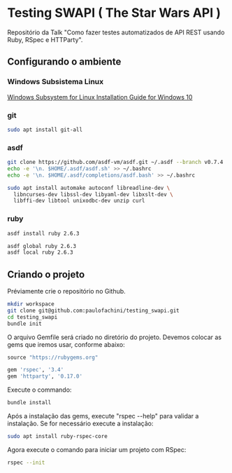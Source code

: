 # Testing SWAPI ( The Star Wars API )

Repositório da Talk "Como fazer testes automatizados de API REST usando Ruby, RSpec e HTTParty".

## Configurando o ambiente

### Windows Subsistema Linux

[Windows Subsystem for Linux Installation Guide for Windows 10](https://docs.microsoft.com/pt-br/windows/wsl/install-win10)

### git

```bash
sudo apt install git-all
```

### asdf

```bash
git clone https://github.com/asdf-vm/asdf.git ~/.asdf --branch v0.7.4
echo -e '\n. $HOME/.asdf/asdf.sh' >> ~/.bashrc
echo -e '\n. $HOME/.asdf/completions/asdf.bash' >> ~/.bashrc

sudo apt install automake autoconf libreadline-dev \
  libncurses-dev libssl-dev libyaml-dev libxslt-dev \
  libffi-dev libtool unixodbc-dev unzip curl
```

### ruby

```bash
asdf install ruby 2.6.3

asdf global ruby 2.6.3
asdf local ruby 2.6.3

```

## Criando o projeto

Préviamente crie o repositório no Github.

```bash
mkdir workspace
git clone git@github.com:paulofachini/testing_swapi.git
cd testing_swapi
bundle init
```

O arquivo Gemfile será criado no diretório do projeto.
Devemos colocar as gems que iremos usar, conforme abaixo:

```ruby
source "https://rubygems.org"

gem 'rspec', '3.4'
gem 'httparty', '0.17.0'
```

Execute o commando:
```bash
bundle install
```

Após a instalação das gems, execute "rspec --help" para validar a instalação.
Se for necessário execute a instalação:
```bash
sudo apt install ruby-rspec-core
```

Agora execute o comando para iniciar um projeto com RSpec:
```bash
rspec --init
```
